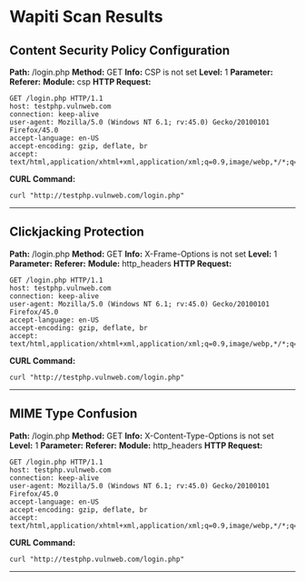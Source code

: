 # Wapiti Scan Results
## Content Security Policy Configuration
**Path:** /login.php
**Method:** GET
**Info:** CSP is not set
**Level:** 1
**Parameter:** 
**Referer:** 
**Module:** csp
**HTTP Request:**
```
GET /login.php HTTP/1.1
host: testphp.vulnweb.com
connection: keep-alive
user-agent: Mozilla/5.0 (Windows NT 6.1; rv:45.0) Gecko/20100101 Firefox/45.0
accept-language: en-US
accept-encoding: gzip, deflate, br
accept: text/html,application/xhtml+xml,application/xml;q=0.9,image/webp,*/*;q=0.8
```
**CURL Command:**
```
curl "http://testphp.vulnweb.com/login.php"
```
---
## Clickjacking Protection
**Path:** /login.php
**Method:** GET
**Info:** X-Frame-Options is not set
**Level:** 1
**Parameter:** 
**Referer:** 
**Module:** http_headers
**HTTP Request:**
```
GET /login.php HTTP/1.1
host: testphp.vulnweb.com
connection: keep-alive
user-agent: Mozilla/5.0 (Windows NT 6.1; rv:45.0) Gecko/20100101 Firefox/45.0
accept-language: en-US
accept-encoding: gzip, deflate, br
accept: text/html,application/xhtml+xml,application/xml;q=0.9,image/webp,*/*;q=0.8
```
**CURL Command:**
```
curl "http://testphp.vulnweb.com/login.php"
```
---
## MIME Type Confusion
**Path:** /login.php
**Method:** GET
**Info:** X-Content-Type-Options is not set
**Level:** 1
**Parameter:** 
**Referer:** 
**Module:** http_headers
**HTTP Request:**
```
GET /login.php HTTP/1.1
host: testphp.vulnweb.com
connection: keep-alive
user-agent: Mozilla/5.0 (Windows NT 6.1; rv:45.0) Gecko/20100101 Firefox/45.0
accept-language: en-US
accept-encoding: gzip, deflate, br
accept: text/html,application/xhtml+xml,application/xml;q=0.9,image/webp,*/*;q=0.8
```
**CURL Command:**
```
curl "http://testphp.vulnweb.com/login.php"
```
---
